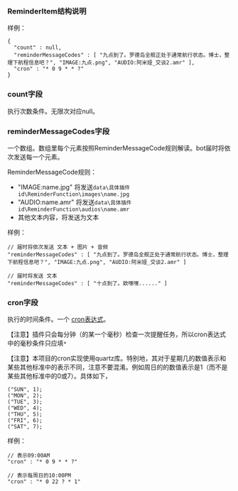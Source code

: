 ### ReminderItem结构说明

样例：

```
{
  "count" : null,
  "reminderMessageCodes" : [ "九点到了。罗德岛全舰正处于通常航行状态。博士，整理下航程信息吧？", "IMAGE:九点.png", "AUDIO:阿米娅_交谈2.amr" ],
  "cron" : "* 0 9 * * ?"
}
```

### count字段

执行次数条件。无限次对应null。

### reminderMessageCodes字段

一个数组。数组里每个元素按照ReminderMessageCode规则解读。bot届时将依次发送每一个元素。

ReminderMessageCode规则：

- "IMAGE:name.jpg" 将发送`data\具体插件id\ReminderFunction\images\name.jpg`
- "AUDIO:name.amr" 将发送`data\具体插件id\ReminderFunction\audios\name.amr`
- 其他文本内容，将发送为文本

样例：

```
// 届时将依次发送 文本 + 图片 + 音频
"reminderMessageCodes" : [ "九点到了。罗德岛全舰正处于通常航行状态。博士，整理下航程信息吧？", "IMAGE:九点.png", "AUDIO:阿米娅_交谈2.amr" ]

// 届时将发送 文本
"reminderMessageCodes" : [ "十点到了。欸嘿嘿......" ]
```

### cron字段

执行的时间条件。一个 [cron表达式](https://docs.oracle.com/cd/E12058_01/doc/doc.1014/e12030/cron_expressions.htm)。

【注意】插件只会每分钟（的某一个毫秒）检查一次提醒任务，所以cron表达式中的毫秒条件只应填`*`

【注意】本项目的cron实现使用quartz库。特别地，其对于星期几的数值表示和某些其他标准中的表示不同，注意不要混淆。例如周日的的数值表示是1（而不是某些其他标准中的0或7）。具体如下，

```
("SUN", 1);
("MON", 2);
("TUE", 3);
("WED", 4);
("THU", 5);
("FRI", 6);
("SAT", 7);
```

样例：

```
// 表示09:00AM
"cron" : "* 0 9 * * ?"

// 表示每周日的10:00PM
"cron" : "* 0 22 ? * 1"
```
